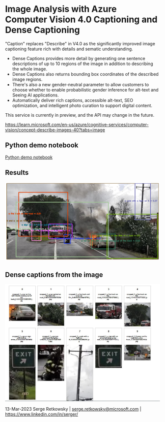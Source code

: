 # Image Analysis with Azure Computer Vision 4.0 Captioning and Dense Captioning

"Caption" replaces "Describe" in V4.0 as the significantly improved image captioning feature rich with details and sematic understanding. 

- Dense Captions provides more detail by generating one sentence descriptions of up to 10 regions of the image in addition to describing the whole image. 
- Dense Captions also returns bounding box coordinates of the described image regions. 
- There's also a new gender-neutral parameter to allow customers to choose whether to enable probabilistic gender inference for alt-text and Seeing AI applications. 
- Automatically deliver rich captions, accessible alt-text, SEO optimization, and intelligent photo curation to support digital content.

This service is currently in preview, and the API may change in the future.

https://learn.microsoft.com/en-us/azure/cognitive-services/computer-vision/concept-describe-images-40?tabs=image

## Python demo notebook
<a href="https://github.com/retkowsky/dense_captions_Azure_Computer_Vision_4/blob/main/Image%20Analysis%20V4.0%20Captioning%20and%20Dense%20Captioning%20.ipynb">Python demo notebook</a>

## Results
<img src="results.png">

## Dense captions from the image
<img src="captions.jpg">


13-Mar-2023 Serge Retkowsky | serge.retkowsky@microsoft.com | https://www.linkedin.com/in/serger/
